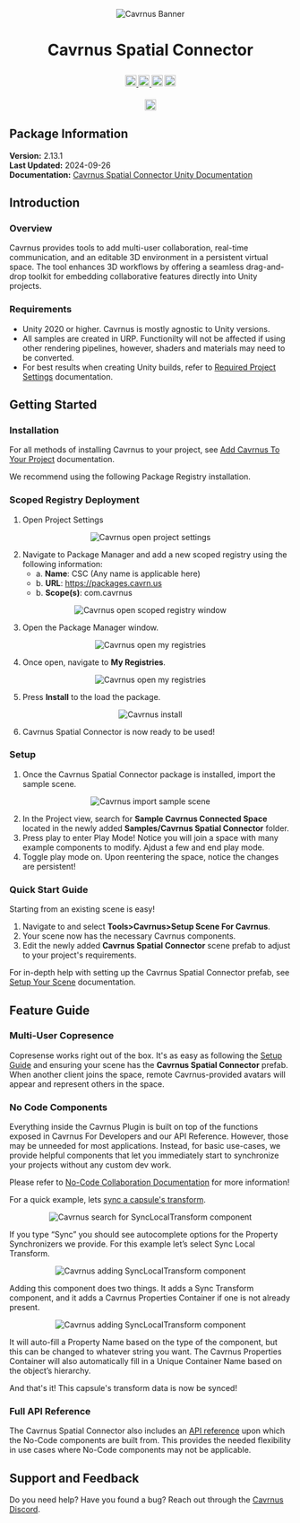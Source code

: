 ﻿
<p align="center">
    <img src="https://raw.githubusercontent.com/Cavrnus-Inc/cavrnus-spatial-connector-unity/master/Resources%7E/Readme/cav-logo.png" alt="Cavrnus Banner"/>
</p>

# <p style="text-align: center;">Cavrnus Spatial Connector</p>

<h4 align="center">
  <a href="https://www.cavrnus.com/">
    <img src="https://img.shields.io/badge/Cavrnus%20Website-label?style=flat&color=white&link=https%3A%2F%2Fwww.cavrnus.com%2F
    " alt="cavrnus" style="height: 20px">
  </a>
    <a href="https://www.youtube.com/@cavrnus">
    <img src="https://img.shields.io/badge/Cavrnus%20YouTube-label?style=flat&logo=YouTube&logoColor=red&labelColor=white&color=white&link=https%3A%2F%2Fwww.youtube.com%2F%40cavrnus
    " alt="youtube"style="height:20px">
  </a>
  <a href="https://twitter.com/cavrnus">
    <img src="https://img.shields.io/badge/Cavrnus_Twitter-label?style=flat&logo=x&logoColor=black&labelColor=white&color=white&link=https%3A%2F%2Fwww.youtube.com%2F%40cavrnus
    " alt="twitter" style="height: 20px;"></a>
    <a href="https://discord.gg/AzgenDT7Ez">
    <img src="https://img.shields.io/badge/Cavrnus_Support-label?style=flat&logo=discord&labelColor=white&color=white&link=https%3A%2F%2Fdiscord.gg%2FAzgenDT7Ez
    " alt="discord" style="height: 20px;"></a>
</h4>

<h4 align="center">
    <img src="https://img.shields.io/badge/Version-2.13.1-label?style=flat&labelColor=blue&color=white&link=https%3A%2F%2Fwww.cavrnus.com%2F
    " alt="discord" style="height: 20px;"></a>
    </h4>

    
## Package Information  
**Version:** 2.13.1    
**Last Updated:** 2024-09-26    
**Documentation:** [Cavrnus Spatial Connector Unity Documentation](https://cavrnus.atlassian.net/wiki/spaces/CSM/overview?homepageId=410615958)     


## Introduction

### Overview
Cavrnus provides tools to add multi-user collaboration, real-time communication, and an editable 3D environment in a persistent virtual space. The tool enhances 3D workflows by offering a seamless drag-and-drop toolkit for embedding collaborative features directly into Unity projects.

### Requirements
- Unity 2020 or higher. Cavrnus is mostly agnostic to Unity versions.
- All samples are created in URP. Functionilty will not be affected if using other rendering pipelines, however, shaders and materials may need to be converted.
- For best results when creating Unity builds, refer to [Required Project Settings](https://cavrnus.atlassian.net/wiki/spaces/CSM/pages/845381657/Required+Project+Settings) documentation.

## Getting Started

### Installation
For all methods of installing Cavrnus to your project, see [Add Cavrnus To Your Project](https://cavrnus.atlassian.net/wiki/spaces/CSM/pages/827916347/Add+Cavrnus+to+Your+Project) documentation.

We recommend using the following Package Registry installation.
### Scoped Registry Deployment

1. Open Project Settings
     
<p align="center">
    <img src="https://raw.githubusercontent.com/Cavrnus-Inc/cavrnus-spatial-connector-unity/master/Resources%7E/Readme/scoped-registry-package-manager-open-ps.png" alt="Cavrnus open project settings"/>
</p>

2. Navigate to Package Manager and add a new scoped registry using the following information:
    * a. <b>Name</b>: CSC (Any name is applicable here)
    * b. <b>URL</b>: https://packages.cavrn.us
    * b. <b>Scope(s)</b>: com.cavrnus

<p align="center">
    <img src="https://raw.githubusercontent.com/Cavrnus-Inc/cavrnus-spatial-connector-unity/master/Resources%7E/Readme/scoped-registry-package-manager.png" alt="Cavrnus open scoped registry window"/>
</p>

3. Open the Package Manager window.

<p align="center">
    <img src="https://raw.githubusercontent.com/Cavrnus-Inc/cavrnus-spatial-connector-unity/master/Resources%7E/Readme/scoped-registry-package-manager-open-pm.png" alt="Cavrnus open my registries"/>
</p>

4. Once open, navigate to <b>My Registries</b>.

<p align="center">
    <img src="https://raw.githubusercontent.com/Cavrnus-Inc/cavrnus-spatial-connector-unity/master/Resources%7E/Readme/scoped-registry-package-manager-my-reg.png" alt="Cavrnus open my registries"/>
</p>

5. Press <b>Install</b> to the load the package.

<p align="center">
    <img src="https://raw.githubusercontent.com/Cavrnus-Inc/cavrnus-spatial-connector-unity/master/Resources%7E/Readme/scoped-registry-package-manager-install.png" alt="Cavrnus install"/>
</p>

6. Cavrnus Spatial Connector is now ready to be used!

### Setup
1. Once the Cavrnus Spatial Connector package is installed, import the sample scene.

<p align="center">
    <img src="https://raw.githubusercontent.com/Cavrnus-Inc/cavrnus-spatial-connector-unity/master/Resources%7E/Readme/open-sample-package-manager.png" alt="Cavrnus import sample scene"/>
</p>

2. In the Project view, search for <b>Sample Cavrnus Connected Space</b> located in the newly added <b>Samples/Cavrnus Spatial Connector</b> folder.
3. Press play to enter Play Mode! Notice you will join a space with many example components to modify. Ajdust a few and end play mode.
4. Toggle play mode on. Upon reentering the space, notice the changes are persistent!

### Quick Start Guide
Starting from an existing scene is easy!

1. Navigate to and select <b>Tools>Cavrnus>Setup Scene For Cavrnus</b>.
2. Your scene now has the necessary Cavrnus components.
2. Edit the newly added <b>Cavrnus Spatial Connector</b> scene prefab to adjust to your project's requirements.

For in-depth help with setting up the Cavrnus Spatial Connector prefab, see [Setup Your Scene](https://cavrnus.atlassian.net/wiki/spaces/CSM/pages/827916295/Setup+Your+Scene) documentation.

## Feature Guide

### **Multi-User Copresence** 
Copresense works right out of the box. It's as easy as following the [Setup Guide](https://cavrnus.atlassian.net/wiki/spaces/CSM/pages/827916295/Setup+Your+Scene) and ensuring your scene has the <b>Cavrnus Spatial Connector</b> prefab. When another client joins the space, remote Cavrnus-provided avatars will appear and represent others in the space.

### **No Code Components** 
Everything inside the Cavrnus Plugin is built on top of the functions exposed in Cavrnus For Developers and our API Reference. However, those may be unneeded for most applications. Instead, for basic use-cases, we provide helpful components that let you immediately start to synchronize your projects without any custom dev work.

Please refer to [No-Code Collaboration Documentation](https://cavrnus.atlassian.net/wiki/spaces/CSM/pages/895254561/Cavrnus+No-Code+Collaboration+Unity) for more information!

For a quick example, lets [sync a capsule's transform](https://cavrnus.atlassian.net/wiki/spaces/CSM/pages/828178434/Sync+Property+Components+Unity).

<p align="center">
    <img src="https://raw.githubusercontent.com/Cavrnus-Inc/cavrnus-spatial-connector-unity/master/Resources%7E/Readme/sync-transform-add-component.png" alt="Cavrnus search for SyncLocalTransform component"/>
</p>

If you type “Sync” you should see autocomplete options for the Property Synchronizers we provide. For this example let’s select Sync Local Transform.

<p align="center">
    <img src="https://raw.githubusercontent.com/Cavrnus-Inc/cavrnus-spatial-connector-unity/master/Resources%7E/Readme/sync-transform-adding.png" alt="Cavrnus adding SyncLocalTransform component"/>
</p>

Adding this component does two things. It adds a Sync Transform component, and it adds a Cavrnus Properties Container if one is not already present.

<p align="center">
    <img src="https://raw.githubusercontent.com/Cavrnus-Inc/cavrnus-spatial-connector-unity/master/Resources%7E/Readme/sync-transform-result.png" alt="Cavrnus adding SyncLocalTransform component"/>
</p>

It will auto-fill a Property Name based on the type of the component, but this can be changed to whatever string you want. The Cavrnus Properties Container will also automatically fill in a Unique Container Name based on the object’s hierarchy.  

And that's it! This capsule's transform data is now be synced!

### **Full API Reference** 
The Cavrnus Spatial Connector also includes an [API reference](https://cavrnus.atlassian.net/wiki/spaces/CSM/pages/824934449/API+Reference+Unity) upon which the No-Code components are built from. This provides the needed flexibility in use cases where No-Code components may not be applicable.

## Support and Feedback
Do you need help? Have you found a bug? Reach out through the [Cavrnus Discord](https://discord.gg/AzgenDT7Ez).